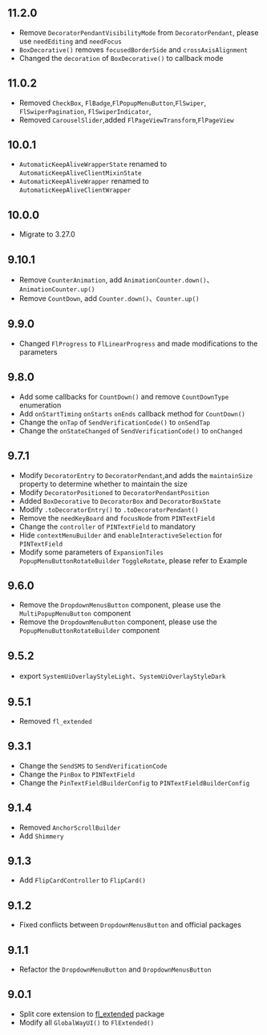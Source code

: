 ## 11.2.0

* Remove `DecoratorPendantVisibilityMode` from `DecoratorPendant`, please use `needEditing` and
  `needFocus`
* `BoxDecorative()` removes `focusedBorderSide` and `crossAxisAlignment`
* Changed the `decoration` of `BoxDecorative()` to callback mode

## 11.0.2

* Removed `CheckBox`, `FlBadge`,`FlPopupMenuButton`,`FlSwiper`, `FlSwiperPagination`,
  `FlSwiperIndicator`,
* Removed `CarouselSlider`,added  `FlPageViewTransform`,`FlPageView`

## 10.0.1

* `AutomaticKeepAliveWrapperState` renamed to `AutomaticKeepAliveClientMixinState`
* `AutomaticKeepAliveWrapper` renamed to `AutomaticKeepAliveClientWrapper`

## 10.0.0

* Migrate to 3.27.0

## 9.10.1

* Remove `CounterAnimation`, add `AnimationCounter.down()`、`AnimationCounter.up()`
* Remove `CountDown`, add `Counter.down()`、`Counter.up()`

## 9.9.0

* Changed `FlProgress` to `FlLinearProgress` and made modifications to the parameters

## 9.8.0

* Add some callbacks for `CountDown()` and remove `CountDownType` enumeration
* Add `onStartTiming` `onStarts` `onEnds` callback method for `CountDown()`
* Change the `onTap` of `SendVerificationCode()` to `onSendTap`
* Change the `onStateChanged` of `SendVerificationCode()` to `onChanged`

## 9.7.1

* Modify `DecoratorEntry` to `DecoratorPendant`,and adds the `maintainSize` property to determine
  whether to maintain the size
* Modify `DecoratorPositioned` to `DecoratorPendantPosition`
* Added `BoxDecorative` to `DecoratorBox` and `DecoratorBoxState`
* Modify `.toDecoratorEntry()` to `.toDecoratorPendant()`
* Remove the `needKeyBoard` and `focusNode` from `PINTextField`
* Change the `controller` of `PINTextField` to mandatory
* Hide `contextMenuBuilder` and `enableInteractiveSelection` for `PINTextField`
* Modify some parameters of `ExpansionTiles` `PopupMenuButtonRotateBuilder` `ToggleRotate`, please
  refer to Example

## 9.6.0

* Remove the `DropdownMenusButton` component, please use the `MultiPopupMenuButton` component
* Remove the `DropdownMenuButton` component, please use the `PopupMenuButtonRotateBuilder` component

## 9.5.2

* export `SystemUiOverlayStyleLight`、`SystemUiOverlayStyleDark`

## 9.5.1

* Removed `fl_extended`

## 9.3.1

* Change the `SendSMS` to `SendVerificationCode`
* Change the `PinBox` to `PINTextField`
* Change the `PinTextFieldBuilderConfig` to `PINTextFieldBuilderConfig`

## 9.1.4

* Removed `AnchorScrollBuilder`
* Add `Shimmery`

## 9.1.3

* Add `FlipCardController` to `FlipCard()`

## 9.1.2

* Fixed conflicts between `DropdownMenusButton` and official packages

## 9.1.1

* Refactor the `DropdownMenuButton` and `DropdownMenusButton`

## 9.0.1

* Split core extension to [fl_extended](https://pub.dev/packages/fl_extended) package
* Modify all `GlobalWayUI()` to `FlExtended()`
